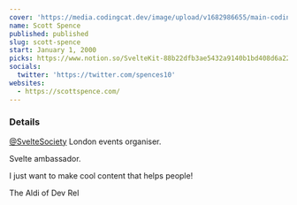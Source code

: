 ```yaml
---
cover: 'https://media.codingcat.dev/image/upload/v1682986655/main-codingcatdev-photo/podcast-guest/spences10'
name: Scott Spence
published: published
slug: scott-spence
start: January 1, 2000
picks: https://www.notion.so/SvelteKit-88b22dfb3ae5432a9140b1bd408d6a22, https://www.notion.so/shout-out-to-Jesse-Skinner-and-his-joy-of-Svelte-video-course-58e03da9cbd0466c807858228ae8200d, https://www.notion.so/Podcast-Sideways-with-Matthew-Syed-great-podcast-on-many-different-topics-e223938458da475c9e077230cec9ff76
socials:
  twitter: 'https://twitter.com/spences10'
websites:
  - https://scottspence.com/
---
```


### Details

[@SvelteSociety](https://twitter.com/SvelteSociety) London events organiser.

Svelte ambassador.

I just want to make cool content that helps people!

The Aldi of Dev Rel
